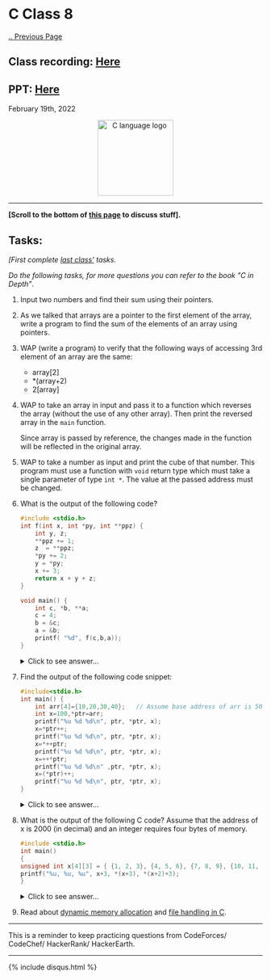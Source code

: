 # C Class 8

[.. Previous Page](..)

## Class recording: [Here](https://drive.google.com/file/d/1Qjp2-FSEh6XllD2g_NdexCbpXzPAWodN/view?usp=sharing)

## PPT: [Here](./CC_FirstYe_Class9.pdf)

February 19th, 2022

<div align="center"><img src="../C_logo.png" alt="C language logo" height=150/></div>

<hr>

**[Scroll to the bottom of [this page](https://cc-mnnit.github.io/2021-22-Classes/Freshers/C/2022_02_19_CClass-8/) to discuss stuff].**

## Tasks:

*[First complete [last class'](../2022_02_19_CClass-8) tasks.*

*Do the following tasks, for more questions you can refer to the book "C in Depth"*.

1. Input two numbers and find their sum using their pointers.

2. As we talked that arrays are a pointer to the first element of the array, write a program to find the sum of the elements of an array using pointers.

3. WAP (write a program) to verify that the following ways of accessing 3rd element of an array are the same:

    - array[2]
    - *(array+2)
    - 2[array]

4. WAP to take an array in input and pass it to a function which reverses the array (without the use of any other array). Then print the reversed array in the `main` function.
    
    Since array is passed by reference, the changes made in the function will be reflected in the original array.

5. WAP to take a number as input and print the cube of that number. This program must use a function with `void` return type which must take a single parameter of type `int *`. The value at the passed address must be changed.

6. What is the output of the following code?

    ```cpp
    #include <stdio.h>
    int f(int x, int *py, int **ppz) {
        int y, z;
        **ppz += 1; 
        z  = **ppz;
        *py += 2;
        y = *py;
        x += 3;
        return x + y + z;
    }
    
    void main() {
        int c, *b, **a;
        c = 4;
        b = &c;
        a = &b; 
        printf( "%d", f(c,b,a));
    }
    ```

    <details><summary>Click to see answer...</summary>19
    
    Hint: it is combination of call by value and call by reference. The value in variable `x` in function `f` is not at same address as that of variable `x` in function `main`.</details>

7. Find the output of the following code snippet:

    ```cpp
    #include<stdio.h>
    int main() {
        int arr[4]={10,20,30,40};   // Assume base address of arr is 5000
        int x=100,*ptr=arr;
        printf("%u %d %d\n", ptr, *ptr, x);
        x=*ptr++;
        printf("%u %d %d\n", ptr, *ptr, x);
        x=*++ptr;
        printf("%u %d %d\n", ptr, *ptr, x);
        x=++*ptr;
        printf("%u %d %d\n" ,ptr, *ptr, x);
        x=(*ptr)++;
        printf("%u %d %d\n", ptr, *ptr, x);
    }
    ```

    <details><summary>Click to see answer...</summary>
    
    ```
    5000 10 100
    5002 20 10
    5004 30 30
    5004 31 31
    5004 32 31
    ```

    </details>

8. What is the output of the following C code? Assume that the address of x is 2000 (in decimal) and an integer requires four bytes of memory.

    ```cpp
    #include <stdio.h>
    int main()
    { 
    unsigned int x[4][3] = { {1, 2, 3}, {4, 5, 6}, {7, 8, 9}, {10, 11, 12} };
    printf("%u, %u, %u", x+3, *(x+3), *(x+2)+3);
    }
    ```

    <details><summary>Click to see answer...</summary>

    `2036 2036 2036`
    
    **Explanation:**
    
    Given `x = 2000`

    Since `x` is considered as a pointer to an array of 3 integers and an integer takes 4 bytes, value of `x + 3 = 2000 + 3*3*4 = 2036`

    The expression, `*(x + 3)` also prints same address as x is 2D array.

    The expression `*(x + 2) + 3 = 2000 + 2*3*4 + 3*4 = 2036`
    </details>

9. Read about [dynamic memory allocation](https://www.geeksforgeeks.org/dynamic-memory-allocation-in-c-using-malloc-calloc-free-and-realloc/) and [file handling in C](https://www.geeksforgeeks.org/basics-file-handling-c/).

<hr>

This is a reminder to keep practicing questions from CodeForces/ CodeChef/ HackerRank/ HackerEarth.

<hr>

{% include disqus.html %}
